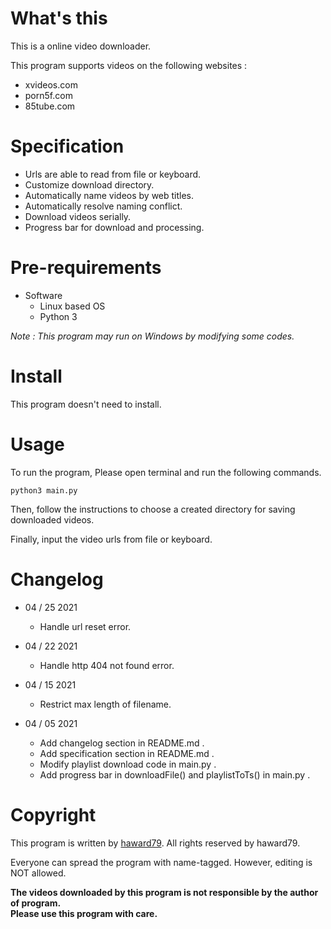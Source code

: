 # What's this
This is a online video downloader.

This program supports videos on the following websites :
- xvideos.com
- porn5f.com
- 85tube.com

# Specification
- Urls are able to read from file or keyboard.
- Customize download directory.
- Automatically name videos by web titles.
- Automatically resolve naming conflict.
- Download videos serially.
- Progress bar for download and processing.

# Pre-requirements

- Software
  - Linux based OS
  - Python 3

*Note : This program may run on Windows by modifying some codes.*

# Install
This program doesn't need to install.

# Usage

To run the program, Please open terminal and run the following commands.

    python3 main.py

Then, follow the instructions to choose a created directory for saving downloaded videos.

Finally, input the video urls from file or keyboard.

# Changelog
- 04 / 25 2021
  - Handle url reset error.

- 04 / 22 2021
  - Handle http 404 not found error.

- 04 / 15 2021
  - Restrict max length of filename.

- 04 / 05 2021
  - Add changelog section in README.md .
  - Add specification section in README.md .
  - Modify playlist download code in main.py .
  - Add progress bar in downloadFile() and playlistToTs() in main.py .

# Copyright
This program is written by [haward79](https://www.haward79.tw/).
All rights reserved by haward79.

Everyone can spread the program with name-tagged.
However, editing is NOT allowed.

**The videos downloaded by this program is not responsible by the author of program.  
Please use this program with care.**

